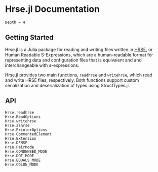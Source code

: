 # Hrse.jl Documentation

```@contents
Depth = 4
```

## Getting Started

Hrse.jl is a Julia package for reading and writing files written in [HRSE](https://lukebemish.dev/hrse), or Human Readable
S-Expressions, which are a human-readable format for representing data and configuration files that is equivalent and
and interchangeable with s-expressions.

Hrse.jl provides two main functions, `readhrse` and `writehrse`, which read and write HRSE files, respectively. Both
functions support custom serialization and deserialization of types using StructTypes.jl.

## API

```@docs
Hrse.readhrse
Hrse.ReadOptions
Hrse.writehrse
Hrse.ashrse
Hrse.PrinterOptions
Hrse.CommentedElement
Hrse.Extension
Hrse.DENSE
Hrse.PairMode
Hrse.CONDENSED_MODE
Hrse.DOT_MODE
Hrse.EQUALS_MODE
Hrse.COLON_MODE
```
